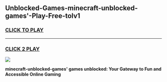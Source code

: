 
## Unblocked-Games-minecraft-unblocked-games'-Play-Free-tolv1
<h3>
<a href="https://premium76.site?title=minecraft-unblocked-games'&ref=22A">CLICK TO PLAY</a></h3>
<hr>

<h3>
<a href="https://premium76.site?title=minecraft-unblocked-games'&ref=22A">CLICK 2 PLAY</a>
  
</h3>

<a href="https://premium76.site?title=minecraft-unblocked-games'&ref=22A"><img src="https://clearcache.store/games.png"></a>


**minecraft-unblocked-games' games unblocked: Your Gateway to Fun and Accessible Online Gaming**
